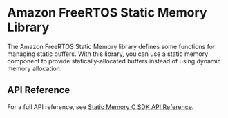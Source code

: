 # Amazon FreeRTOS Static Memory Library<a name="lib-static"></a>

The Amazon FreeRTOS Static Memory library defines some functions for managing static buffers\. With this library, you can use a static memory component to provide statically\-allocated buffers instead of using dynamic memory allocation\.

## API Reference<a name="freertos-static-api"></a>

For a full API reference, see [Static Memory C SDK API Reference](https://docs.aws.amazon.com/freertos/latest/lib-ref/c-sdk/static_memory/index.html)\.
